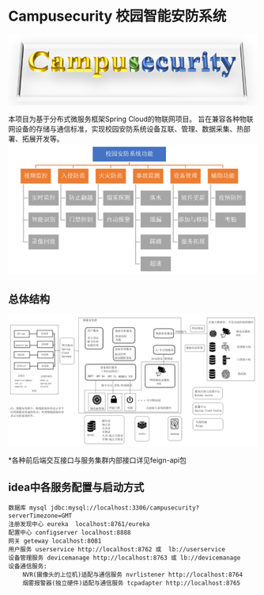 # Campusecurity 校园智能安防系统
![img](./img/title.png)

本项目为基于分布式微服务框架Spring Cloud的物联网项目。
旨在兼容各种物联网设备的存储与通信标准，实现校园安防系统设备互联、管理、数据采集、热部署、拓展开发等。
![img](./img/2.png)
## 总体结构
![img](./img/1.png)

*各种前后端交互接口与服务集群内部接口详见feign-api包

## idea中各服务配置与启动方式
    数据库 mysql jdbc:mysql://localhost:3306/campusecurity?serverTimezone=GMT
    注册发现中心 eureka  localhost:8761/eureka
    配置中心 configserver localhost:8888
    网关 geteway localhost:8081
    用户服务 userservice http://localhost:8762 或  lb://userservice
    设备管理服务 devicemanage http://localhost:8763 或 lb://devicemanage
    设备通信服务:
        NVR(摄像头的上位机)适配与通信服务 nvrlistener http://localhost:8764 
        烟雾报警器(独立硬件)适配与通信服务 tcpadapter http://localhost:8765